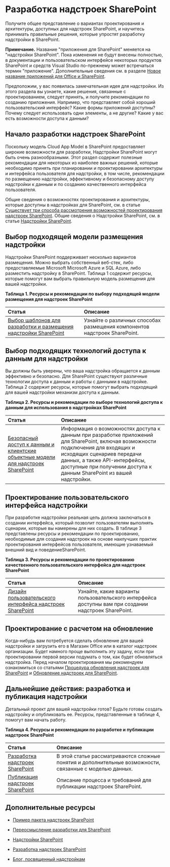 # <a name="design-sharepoint-add-ins"></a>Разработка надстроек SharePoint
Получите общее представление о вариантах проектирования и архитектуры, доступных для надстроек SharePoint, и научитесь принимать правильные решения, которые упростят разработку надстройки в SharePoint.
 

 **Примечание.** Название "приложения для SharePoint" меняется на "надстройки SharePoint". Пока изменения не будут внесены полностью, в документации и пользовательском интерфейсе некоторых продуктов SharePoint и средств Visual Studio по-прежнему может встречаться термин "приложение". Дополнительные сведения см. в разделе [Новое название приложений для Office и SharePoint](new-name-for-apps-for-sharepoint#bk_newname).
 

Предположим, у вас появилась замечательная идея для надстройки. Из этого раздела вы узнаете, какие решения, связанные с проектированием, следует принять, и получите рекомендации по созданию приложения. Например, что представляет собой хороший пользовательский интерфейс? Какие формы приложений доступны? Почему следует использовать одни элементы, а не другие? Какие у вас есть возможности доступа к данным? 
 

## <a name="start-designing-sharepoint-add-ins"></a>Начало разработки надстроек SharePoint
<a name="SP15Design_Startdesigning"> </a>

Поскольку модель Cloud App Model в SharePoint предоставляет широкие возможности для разработки, Надстройки SharePoint могут быть очень разнообразными. Этот раздел содержит полезные рекомендации для некоторых из наиболее важных решений, которые необходимо принять при планировании и проектировании архитектуры и интерфейса пользователя для надстройки, в том числе, рекомендации по размещению надстройки, эффективному и безопасному доступу надстройки к данным и по созданию качественного интерфейса пользователя.
 

 
Общие сведения о возможностях проектирования и архитектуры, которые доступны в надстройках для SharePoint, см. в статье  [Существует три способа рассмотрения возможностей проектирования надстроек SharePoint](three-ways-to-think-about-design-options-for-sharepoint-add-ins). Общие сведения о Надстройки SharePoint, см. в статье  [Надстройки SharePoint](sharepoint-add-ins).
 

 

## <a name="choose-the-right-hosting-model-for-your-add-in"></a>Выбор подходящей модели размещения надстройки
<a name="SP15Design_Hostingmodel"> </a>

Надстройки SharePoint поддерживает несколько вариантов размещения. Можно выбрать собственный веб-стек, либо предоставляемые Microsoft Microsoft Azure и SQL Azure, либо разместить надстройку в SharePoint. Таблица 1 содержит ресурсы, которые помогут вам выбрать правильную модель размещения для вашей надстройки.
 

 

**Таблица 1. Ресурсы и рекомендации по выбору подходящей модели размещения для надстроек SharePoint**


|**Статья**|**Описание**|
|:-----|:-----|
| [Выбор шаблонов для разработки и размещения надстройки SharePoint](choose-patterns-for-developing-and-hosting-your-sharepoint-add-in)|Узнайте о различных способах размещения компонентов надстроек SharePoint.|

## <a name="choose-the-right-data-access-technologies-for-your-add-in"></a>Выбор подходящих технологий доступа к данным для надстройки
<a name="SP15Design_Dataaccess"> </a>

Вы должны быть уверены, что ваша надстройка обращается к данным эффективно и безопасно. Для SharePoint существуют различные технологии доступа к данным и работы с данными в надстройке. Таблица 2 содержит ресурсы, которые помогут выбрать подходящий для вашей надстройки механизм доступа к данным. 
 

 

**Таблица 2. Ресурсы и рекомендации по выборе технологий доступа к данным для использования в надстройках SharePoint**


|**Статья**|**Описание**|
|:-----|:-----|
| [Безопасный доступ к данным и клиентские объектные модели для надстроек SharePoint](secure-data-access-and-client-object-models-for-sharepoint-add-ins)| Информация о возможностях доступа к данным при разработке приложений для SharePoint, включая возможности подключения для входящих и исходящих сценариев передачи данных, а также API-интерфейсы, доступные при получении доступа к данным SharePoint из вашей надстройки.|

## <a name="design-the-ux-for-your-add-in"></a>Проектирование пользовательского интерфейса надстройки
<a name="SP15Design_UX"> </a>

При разработке надстройки реальная цель должна заключаться в создании интерфейса, который позволит пользователям выполнять сценарии, которые вы намерены для них создать. В таблице 3 представлены ресурсы и рекомендации по проектированию, необходимые для создания надстроек на основе наилучших практик проектирования интерфейсов пользователя, имеющие узнаваемый внешний вид и поведениеSharePoint.
 

 

**Таблица 3. Ресурсы и рекомендации по проектированию качественного пользовательского интерфейса для надстроек SharePoint**


|**Статья**|**Описание**|
|:-----|:-----|
| [Дизайн пользовательского интерфейса надстроек SharePoint](ux-design-for-sharepoint-add-ins)|Узнайте, какие варианты пользовательского интерфейса доступны вам при создании надстроек SharePoint.|

## <a name="design-with-update-in-mind"></a>Проектирование с расчетом на обновление
<a name="Upgrade"> </a>

Когда-нибудь вам потребуется сделать обновление для вашей надстройки и загрузить его в Магазин Office или в каталог надстроек организации. Будет намного проще выполнить эту задачу, если при проектировании первой версии подумать о том, как будет обновляться надстройка. Перед началом проектирования мы рекомендуем ознакомиться со статьями  [Процедура обновления надстроек для SharePoint](sharepoint-add-ins-update-process) и [Обновление надстроек для SharePoint](update-sharepoint-add-ins). 
 

 

## <a name="next-steps-develop-and-publish-your-add-in"></a>Дальнейшие действия: разработка и публикация надстройки
<a name="SP15Design_Next"> </a>

Детальный проект для вашей надстройки готов? Будьте готовы создать надстройку и опубликовать ее. Ресурсы, представленные в таблице 4, помогут вам начать работу.
 

 

**Таблица 4. Ресурсы и рекомендации по разработке и публикации надстроек SharePoint**


|**Статья**|**Описание**|
|:-----|:-----|
| [Разработка надстроек SharePoint](develop-sharepoint-add-ins)|В этой статье рассматриваются сложные понятия и дополнительные возможности, связанные с моделью данных.|
| [Публикация надстроек SharePoint](publish-sharepoint-add-ins)|Описание процесса и требований для публикации надстроек SharePoint.|

## <a name="additional-resources"></a>Дополнительные ресурсы
<a name="SP15Design_AddRes"> </a>


-  [Пример пакета надстроек SharePoint](http://code.msdn.microsoft.com/office/Apps-for-SharePoint-sample-64c80184)
    
 
-  [Переосмысление разработки для SharePoint](http://msdn.microsoft.com/en-US/office/apps/dn133840)
    
 
-  [Надстройки SharePoint](sharepoint-add-ins)
    
 
-  [Разработка надстроек SharePoint](develop-sharepoint-add-ins)
    
 
-  [Блог, посвященный надстройкам](http://blogs.msdn.com/b/spoffapps)
    
 

